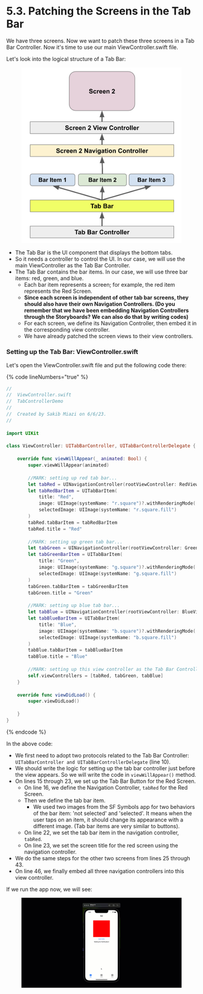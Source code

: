 # 5.3. Patching the Screens in the Tab Bar

We have three screens. Now we want to patch these three screens in a Tab Bar Controller. Now it's time to use our main ViewController.swift file.

Let's look into the logical structure of a Tab Bar:

<figure><img src="../../.gitbook/assets/Screenshot 2023-06-12 at 12.41.40 PM.png" alt=""><figcaption></figcaption></figure>

* The Tab Bar is the UI component that displays the bottom tabs.
* So it needs a controller to control the UI. In our case, we will use the main ViewController as the Tab Bar Controller.
* The Tab Bar contains the bar items. In our case, we will use three bar items: red, green, and blue.
  * Each bar item represents a screen; for example, the red item represents the Red Screen.
  * **Since each screen is independent of other tab bar screens, they should also have their own Navigation Controllers. (Do you remember that we have been embedding Navigation Controllers through the Storyboards? We can also do that by writing codes)**
  * For each screen, we define its Navigation Controller, then embed it in the corresponding view controller.
  * We have already patched the screen views to their view controllers.

### Setting up the Tab Bar: ViewController.swift

Let's open the ViewController.swift file and put the following code there:

{% code lineNumbers="true" %}
```swift
//
//  ViewController.swift
//  TabControllerDemo
//
//  Created by Sakib Miazi on 6/6/23.
//

import UIKit

class ViewController: UITabBarController, UITabBarControllerDelegate {

    override func viewWillAppear(_ animated: Bool) {
        super.viewWillAppear(animated)
        
        //MARK: setting up red tab bar...
        let tabRed = UINavigationController(rootViewController: RedViewController())
        let tabRedBarItem = UITabBarItem(
            title: "Red",
            image: UIImage(systemName: "r.square")?.withRenderingMode(.alwaysOriginal),
            selectedImage: UIImage(systemName: "r.square.fill")
        )
        tabRed.tabBarItem = tabRedBarItem
        tabRed.title = "Red"
        
        //MARK: setting up green tab bar...
        let tabGreen = UINavigationController(rootViewController: GreenViewController())
        let tabGreenBarItem = UITabBarItem(
            title: "Green",
            image: UIImage(systemName: "g.square")?.withRenderingMode(.alwaysOriginal),
            selectedImage: UIImage(systemName: "g.square.fill")
        )
        tabGreen.tabBarItem = tabGreenBarItem
        tabGreen.title = "Green"
        
        //MARK: setting up blue tab bar...
        let tabBlue = UINavigationController(rootViewController: BlueViewController())
        let tabBlueBarItem = UITabBarItem(
            title: "Blue",
            image: UIImage(systemName: "b.square")?.withRenderingMode(.alwaysOriginal),
            selectedImage: UIImage(systemName: "b.square.fill")
        )
        tabBlue.tabBarItem = tabBlueBarItem
        tabBlue.title = "Blue"
        
        //MARK: setting up this view controller as the Tab Bar Controller...
        self.viewControllers = [tabRed, tabGreen, tabBlue]
    }
    
    override func viewDidLoad() {
        super.viewDidLoad()
        
    }
}
```
{% endcode %}

In the above code:

* We first need to adopt two protocols related to the Tab Bar Controller: `UITabBarController and UITabBarControllerDelegate` (line 10).
* We should write the logic for setting up the tab bar controller just before the view appears. So we will write the code in `viewWillAppear()` method.
* On lines 15 through 23, we set up the Tab Bar Button for the Red Screen.
  * On line 16, we define the Navigation Controller, `tabRed` for the Red Screen.
  * Then we define the tab bar item.
    * We used two images from the SF Symbols app for two behaviors of the bar item: 'not selected' and 'selected'. It means when the user taps on an item, it should change its appearance with a different image. (Tab bar items are very similar to buttons).
  * On line 22, we set the tab bar item in the navigation controller, `tabRed`.
  * On line 23, we set the screen title for the red screen using the navigation controller.
* We do the same steps for the other two screens from lines 25 through 43.
* On line 46, we finally embed all three navigation controllers into this view controller.

If we run the app now, we will see:

<figure><img src="../../.gitbook/assets/5.two (1).gif" alt=""><figcaption></figcaption></figure>
